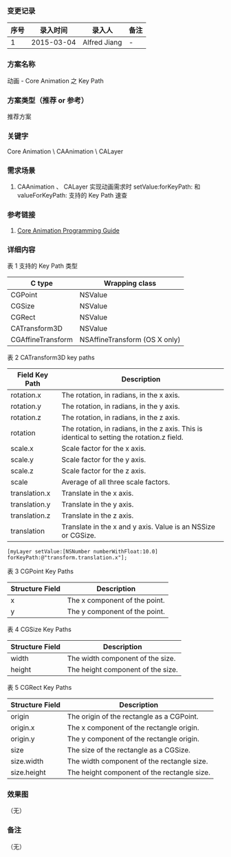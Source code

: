 ### 变更记录
| 序号 | 录入时间 | 录入人 | 备注 |
| -- | -- | -- | -- |
| 1 | 2015-03-04 | Alfred Jiang | - |

### 方案名称
动画 - Core Animation 之 Key Path

### 方案类型（推荐 or 参考）
推荐方案

### 关键字
Core Animation \ CAAnimation \ CALayer

### 需求场景
1. CAAnimation 、 CALayer 实现动画需求时 setValue:forKeyPath: 和 valueForKeyPath: 支持的 Key Path 速查

### 参考链接
1. [Core Animation Programming Guide](https://developer.apple.com/library/ios/documentation/Cocoa/Conceptual/CoreAnimation_guide/Key-ValueCodingExtensions/Key-ValueCodingExtensions.html#//apple_ref/doc/uid/TP40004514-CH12-SW2)

### 详细内容

表 1  支持的 Key Path 类型

| C type | Wrapping class |
| -- | -- |
| CGPoint | NSValue |
| CGSize | NSValue |
| CGRect | NSValue |
| CATransform3D | NSValue |
| CGAffineTransform | NSAffineTransform (OS X only) |

表 2  CATransform3D key paths

| Field Key Path | Description |
| -- | -- |
| rotation.x | The rotation, in radians, in the x axis. |
| rotation.y | The rotation, in radians, in the y axis. |
| rotation.z | The rotation, in radians, in the z axis. |
| rotation | The rotation, in radians, in the z axis. This is identical to setting the rotation.z field. |
| scale.x | Scale factor for the x axis. |
| scale.y | Scale factor for the y axis. |
| scale.z | Scale factor for the z axis. |
| scale | Average of all three scale factors. |
| translation.x | Translate in the x axis. |
| translation.y | Translate in the y axis. |
| translation.z | Translate in the z axis. |
| translation | Translate in the x and y axis. Value is an NSSize or CGSize. |
    [myLayer setValue:[NSNumber numberWithFloat:10.0] forKeyPath:@"transform.translation.x"];

表 3  CGPoint Key Paths

| Structure Field | Description |
| -- | -- |
| x | The x component of the point. |
| y | The y component of the point. |

表 4  CGSize Key Paths

| Structure Field | Description |
| -- | -- |
| width | The width component of the size. |
| height | The height component of the size. |

表 5  CGRect Key Paths

| Structure Field | Description |
| -- | -- |
| origin | The origin of the rectangle as a CGPoint. |
| origin.x | The x component of the rectangle origin. |
| origin.y | The y component of the rectangle origin. |
| size | The size of the rectangle as a CGSize. |
| size.width | The width component of the rectangle size. |
| size.height | The height component of the rectangle size. |

### 效果图
（无）

### 备注
（无）
